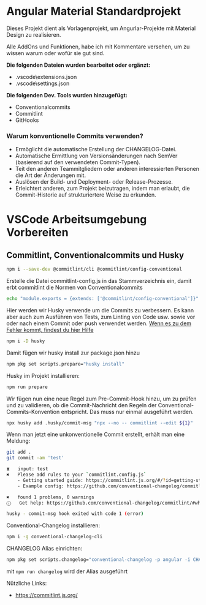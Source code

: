 # Angular Material Standardprojekt

Dieses Projekt dient als Vorlagenprojekt, um Angurlar-Projekte mit Material Design zu realisieren.

Alle AddOns und Funktionen, habe ich mit Kommentare versehen, um zu wissen warum oder wofür sie gut sind.

**Die folgenden Dateien wurden bearbeitet oder ergänzt:**

- .vscode\extensions.json
- .vscode\settings.json

**Die folgenden Dev. Tools wurden hinzugefügt:**

- Conventionalcommits
- Commitlint
- GitHooks

### Warum konventionelle Commits verwenden?

- Ermöglicht die automatische Erstellung der CHANGELOG-Datei.
- Automatische Ermittlung von Versionsänderungen nach SemVer (basierend auf den verwendeten Commit-Typen).
- Teit den anderen Teammitgliedern oder anderen interessierten Personen die Art der Änderungen mit.
- Auslösen der Build- und Deployment- oder Release-Prozesse.
- Erleichtert anderen, zum Projekt beizutragen, indem man erlaubt, die Commit-Historie auf strukturiertere Weise zu erkunden.

# VSCode Arbeitsumgebung Vorbereiten

## Commitlint, Conventionalcommits und Husky

```sh
npm i --save-dev @commitlint/cli @commitlint/config-conventional
```

Erstelle die Datei commitlint-config.js in das Stammverzeichnis ein, damit erbt commitlint die Normen von Conventionalcommits

```sh
echo "module.exports = {extends: ['@commitlint/config-conventional']}" > commitlint.config.js
```

Hier werden wir Husky verwende um die Commits zu verbessern.
Es kann aber auch zum Ausführen von Tests, zum Linting von Code usw. sowie vor oder nach einem Commit oder push verwendet werden.
[Wenn es zu dem Fehler kommt, findest du hier Hilfe](https://stackoverflow.com/questions/63244379/how-to-fix-syntaxerror-invalid-or-unexpected-token-when-trying-to-run-node-js)

```sh
npm i -D husky
```

Damit fügen wir husky install zur package.json hinzu

```sh
npm pkg set scripts.prepare="husky install"
```

Husky im Projekt installieren:

```sh
npm run prepare
```

Wir fügen nun eine neue Regel zum Pre-Commit-Hook hinzu, um zu prüfen und zu validieren, ob die Commit-Nachricht den Regeln der Conventional-Commits-Konvention entspricht. Das muss nur einmal ausgeführt werden.

```sh
npx husky add .husky/commit-msg "npx --no -- commitlint --edit ${1}"
```

Wenn man jetzt eine unkonventionelle Commit erstellt, erhält man eine Meldung:

```sh
git add .
git commit -am 'test'

⧗   input: test
✖   Please add rules to your `commitlint.config.js`
    - Getting started guide: https://commitlint.js.org/#/?id=getting-started
    - Example config: https://github.com/conventional-changelog/commitlint/blob/master/%40commitlint/config-conventional/index.js [empty-rules]

✖   found 1 problems, 0 warnings
ⓘ   Get help: https://github.com/conventional-changelog/commitlint/#what-is-commitlint

husky - commit-msg hook exited with code 1 (error)
```

Conventional-Changelog installieren:

```sh
npm i -g conventional-changelog-cli
```

CHANGELOG Alias einrichten:

```sh
npm pkg set scripts.changelog="conventional-changelog -p angular -i CHANGELOG.md -s -r 0"
```

mit `npm run changelog` wird der Alias ausgeführt

Nützliche Links:

- https://commitlint.js.org/
